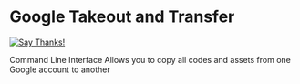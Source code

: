 # Google Takeout and Transfer

[![Say Thanks!](https://img.shields.io/badge/Say%20Thanks-!-1EAEDB.svg)](https://saythanks.io/to/samapriya)

Command Line Interface Allows you to copy all codes and assets from one Google account to another
